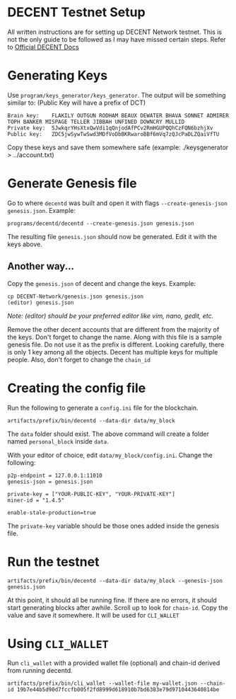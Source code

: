 # DECENT Testnet Setup

All written instructions are for setting up DECENT Network testnet. This is not the only guide to be followed as I may have missed certain steps. Refer to [Official DECENT Docs](https://github.com/DECENTfoundation/DECENT-Network/wiki/private-testnet)

# Generating Keys

Use `program/keys_generator/keys_generator`. The output will be something similar to: (Public Key will have a prefix of DCT)

    Brain key:    FLAKILY OUTGUN RODHAM BEAUX DEWATER BHAVA SONNET ADMIRER TOPH BANKER MISPAGE TELLER JIBBAH UNFINED DOWNCRY MULLID
    Private key:  5JwkqrYHsXtxQwVdi1qQnjodAfPCv2RmHGUPQQhCzFQN6bzhjXv
    Public key:   ZDC5jwSywTwSwd3MDfVoDbBKRwaroBBf6mVq7zQJcPaDLZQaiVfTU

Copy these keys and save them somewhere safe (example: ./keysgenerator > ../account.txt)

# Generate Genesis file

Go to where `decentd` was built and open it with flags `--create-genesis-json genesis.json`. Example: 

    programs/decentd/decentd --create-genesis.json genesis.json

The resulting file `genesis.json` should now be generated. Edit it with the keys above.

## Another way...

Copy the `genesis.json` of decent and change the keys. Example:

    cp DECENT-Network/genesis.json genesis.json
    (editor) genesis.json

_Note: (editor) should be your preferred editor like vim, nano, gedit, etc._

Remove the other decent accounts that are different from the majority of the keys. Don't forget to change the name. Along with this file is a sample genesis file. Do not use it as the prefix is different. Looking carefully, there is only 1 key among all the objects. Decent has multiple keys for multiple people.
Also, don't forget to change the `chain_id`

# Creating the config file

Run the following to generate a `config.ini` file for the blockchain.

    artifacts/prefix/bin/decentd --data-dir data/my_block 

The `data` folder should exist. The above command will create a folder named `personal_block` inside `data`.

With your editor of choice, edit `data/my_block/config.ini`. Change the following:

    p2p-endpoint = 127.0.0.1:11010
    genesis-json = genesis.json

    private-key = ["YOUR-PUBLIC-KEY", "YOUR-PRIVATE-KEY"]
    miner-id = "1.4.5"

    enable-stale-production=true

The `private-key` variable should be those ones added inside the genesis file.

# Run the testnet

    artifacts/prefix/bin/decentd --data-dir data/my_block --genesis-json genesis.json

At this point, it should all be running fine. If there are no errors, it should start generating blocks after awhile. Scroll up to look for `chain-id`. Copy the value and save it somewhere. It will be used for `CLI_WALLET`

# Using `CLI_WALLET`

Run `cli_wallet` with a provided wallet file (optional) and chain-id derived from running decentd.

    artifacts/prefix/bin/cli_wallet --wallet-file my-wallet.json --chain-id 19b7e44b5d90d7fccfb005f2fd8999d618910b7bd6383e79d9710443640814be
